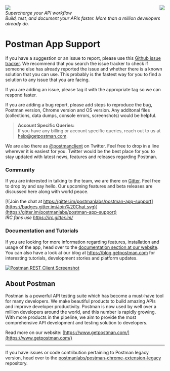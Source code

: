 <a href="https://gitter.im/postmanlabs/postman-app-support" target="_blank"><img src="https://badges.gitter.im/Join%20Chat.svg" align="right" /></a>
<a href="https://www.getpostman.com/"><img src="https://raw.githubusercontent.com/postmanlabs/postmanlabs.github.io/develop/global-artefacts/postman-logo%2Btext-320x132.png" /></a><br />
_Supercharge your API workflow<br/>Build, test, and document your APIs faster. More than a million developers already do._

# Postman App Support

If you have a suggestion or an issue to report, please use this [Github issue tracker](https://github.com/postmanlabs/postman-app-support/issues). We recommend that you search the issue tracker to check if someone else has already reported the issue and whether there is a known solution that you can use. This probably is the fastest way for you to find a solution to any issue that you are facing.

If you are adding an issue, please tag it with the appropriate tag so we can respond faster.

If you are adding a bug report, please add steps to reproduce the bug, Postman version, Chrome version and OS version. Any additonal files (collections, data dumps, console errors, screenshots) would be helpful.

> **Account Specific Queries:**<br />
> If you have any billing or account specific queries, reach out to us at [help@getpostman.com](mailto:help@getpostman.com).

We are also there as [@postmanclient](https://www.twitter.com/postmanclient) on Twitter. Feel free to drop in a line wherever it is easiest for you. Twitter would be the best place for you to stay updated with latest news, features and releases regarding Postman. 

### Community

If you are interested in talking to the team, we are there on <a href="https://gitter.im/postmanlabs/postman-app-support" target="_blank">Gitter</a>. Feel free to drop by and say hello. Our upcoming features and beta releases are discussed here along with world peace.

[![Join the chat at https://gitter.im/postmanlabs/postman-app-support](https://badges.gitter.im/Join%20Chat.svg)](https://gitter.im/postmanlabs/postman-app-support)<br />
_IRC fans use <a href="https://irc.gitter.im/" target="_blank">https://irc.gitter.im/</a>_

### Documentation and Tutorials

If you are looking for more information regarding features, installation and usage of the app, head over to the <a target="_blank" href="https://www.getpostman.com/docs/">documentation section at our website</a>. You can also have a look at our blog at <a target="_blank" href="https://blog.getpostman.com">https://blog.getpostman.com</a> for interesting tutorials, development stories and platform updates.

<a target="_blank" href="https://www.getpostman.com/">![Postman REST Client Screenshot](https://raw.githubusercontent.com/postmanlabs/postmanlabs.github.io/develop/global-artefacts/postman-app-screenshot-01.jpg)</a>


## About Postman


Postman is a powerful API testing suite which has become a must-have tool for many developers. We make beautiful products to build amazing APIs and improve developer productivity. Postman is now used by well over a million developers around the world, and this number is rapidly growing. With more products in the pipeline, we aim to provide the most comprehensive API development and testing solution to developers.

Read more on our website: [https://www.getpostman.com/](https://www.getpostman.com/)

---

If you have issues or code contribution pertaining to Postman legacy version, head over to the [postmanlabs/postman-chrome-extension-legacy](https://github.com/postmanlabs/postman-chrome-extension-legacy) repository.

